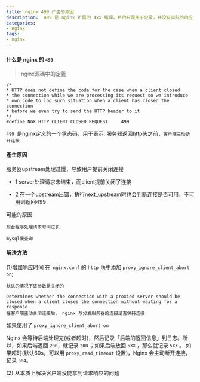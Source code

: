```yaml
---
title: nginx 499 产生的原因
description:  499 是 nginx 扩展的 4xx 错误，目的只是用于记录，并没有实际的响应                                         
categories:
- nginx
tags:
- nginx   
---
```



#### 什么是 nginx 的 `499`


> nginx源碼中的定義

```
/*
* HTTP does not define the code for the case when a client closed
* the connection while we are processing its request so we introduce
* own code to log such situation when a client has closed the connection
* before we even try to send the HTTP header to it
*/
#define NGX_HTTP_CLIENT_CLOSED_REQUEST     499
```

`499 `是nginx定义的一个状态码，用于表示:  服务器返回http头之前，`客户端主动断开连接`


#### 產生原因 

服务器upstream处理过慢，导致用户提前关闭连接

- 1 server处理请求未结束，而client提前关闭了连接

- 2 在一个upstream出错，执行next_upstream时也会判断连接是否可用，不可用则返回499


可能的原因:  

    后台程序处理请求时间过长
    
    mysql慢查询
    


#### 解決方法

(1)增加响应时间
在` nginx.conf` 的 `http 块`中添加 `proxy_ignore_client_abort on`;
    
    默认的情况下该参数是关闭的
    
    Determines whether the connection with a proxied server should be closed when a client closes the connection without waiting for a response.
    在客户端主动关闭连接后， nginx 与分发服务器的连接是否保持连接
    

如果使用了 `proxy_ignore_client_abort on`
 
Nginx 会等待后端处理完(或者超时)，然后记录「后端的返回信息」到日志。所以，如果后端返回 `200`，就记录 `200` ；如果后端放回 `5XX` ，那么就记录 `5XX` 。
如果超时(默认60s，可以用 `proxy_read_timeout` 设置)，Nginx 会主动断开连接，记录 `504`。
    
    
(2)
从本质上解决客户端没能拿到请求响应的问题


